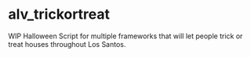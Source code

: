 # alv_trickortreat
WIP Halloween Script for multiple frameworks that will let people trick or treat houses throughout Los Santos.
